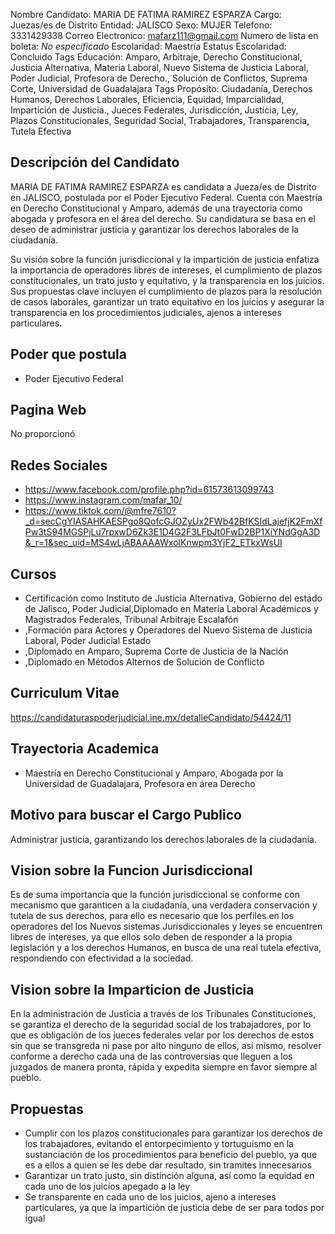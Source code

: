 Nombre Candidato: MARIA DE FATIMA RAMIREZ ESPARZA
Cargo: Juezas/es de Distrito
Entidad: JALISCO
Sexo: MUJER
Telefono: 3331429338
Correo Electronico: mafarz111@gmail.com
Numero de lista en boleta: *No especificado*
Escolaridad: Maestría
Estatus Escolaridad: Concluido
Tags Educación: Amparo, Arbitraje, Derecho Constitucional, Justicia Alternativa, Materia Laboral, Nuevo Sistema de Justicia Laboral, Poder Judicial, Profesora de Derecho., Solución de Conflictos, Suprema Corte, Universidad de Guadalajara
Tags Propósito: Ciudadanía, Derechos Humanos, Derechos Laborales, Eficiencia, Equidad, Imparcialidad, Impartición de Justicia., Jueces Federales, Jurisdicción, Justicia, Ley, Plazos Constitucionales, Seguridad Social, Trabajadores, Transparencia, Tutela Efectiva


## Descripción del Candidato 

MARIA DE FATIMA RAMIREZ ESPARZA es candidata a Jueza/es de Distrito en JALISCO, postulada por el Poder Ejecutivo Federal. Cuenta con Maestría en Derecho Constitucional y Amparo, además de una trayectoria como abogada y profesora en el área del derecho. Su candidatura se basa en el deseo de administrar justicia y garantizar los derechos laborales de la ciudadanía.

Su visión sobre la función jurisdiccional y la impartición de justicia enfatiza la importancia de operadores libres de intereses, el cumplimiento de plazos constitucionales, un trato justo y equitativo, y la transparencia en los juicios. Sus propuestas clave incluyen el cumplimiento de plazos para la resolución de casos laborales, garantizar un trato equitativo en los juicios y asegurar la transparencia en los procedimientos judiciales, ajenos a intereses particulares.


## Poder que postula

- Poder Ejecutivo Federal


## Pagina Web

No proporcionó


## Redes Sociales

- https://www.facebook.com/profile.php?id=61573613099743
- https://www.instagram.com/mafar_10/
- https://www.tiktok.com/@mfre7610?_d=secCgYIASAHKAESPgo8QofcGJOZyUx2FWb42BfKSIdLajefjK2FmXfPw3tS94MGSPjLu7rpxwD6Zk3E1D4G2F3LFbJt0FwD2BP1XiYNdGgA3D&_r=1&sec_uid=MS4wLjABAAAAWxolKnwpm3YjF2_ETkxWsUl


## Cursos

- Certificación como  Instituto de Justicia Alternativa, Gobierno del estado de Jalisco, Poder Judicial,Diplomado en Materia Laboral Académicos y Magistrados Federales, Tribunal Arbitraje Escalafón
- ,Formación para Actores y Operadores del Nuevo Sistema de Justicia Laboral, Poder Judicial Estado
- ,Diplomado en Amparo, Suprema Corte de Justicia de la Nación
- ,Diplomado en Métodos Alternos de Solución de Conflicto


## Curriculum Vitae

https://candidaturaspoderjudicial.ine.mx/detalleCandidato/54424/11


## Trayectoria Academica

- Maestría en Derecho Constitucional y Amparo, Abogada por la Universidad de Guadalajara, Profesora en área Derecho


## Motivo para buscar el Cargo Publico

Administrar justicia, garantizando los derechos laborales de la ciudadanía.


## Vision sobre la Funcion Jurisdiccional

Es de suma importancia que la función jurisdiccional se conforme con mecanismo que garanticen a la ciudadanía, una verdadera conservación y tutela de sus derechos, para ello es necesario que los perfiles en los operadores del los Nuevos sistemas Jurisdiccionales y leyes se encuentren libres de intereses, ya que ellos solo deben de responder a la propia legislación y a los derechos Humanos, en busca de una real tutela efectiva, respondiendo con efectividad a la sociedad.


## Vision sobre la Imparticion de Justicia

En la administración de Justicia a través de los Tribunales Constituciones, se garantiza el derecho de la seguridad social de los trabajadores, por lo que es obligación de los jueces federales velar por los derechos de estos sin que se transgreda ni pase por alto ninguno de ellos, así mismo, resolver conforme a derecho cada una de las controversias que lleguen a los juzgados de manera pronta, rápida y expedita siempre en favor siempre al pueblo.


## Propuestas

- Cumplir con los plazos constitucionales para garantizar los derechos de los trabajadores, evitando el entorpecimiento y tortuguismo en la sustanciación de los procedimientos para beneficio del pueblo, ya que es a ellos a quien se les debe dar resultado, sin tramites innecesarios
- Garantizar un trato justo, sin distinción alguna, así como la equidad en cada uno de los juicios apegado a la ley
- Se transparente en cada uno de los juicios, ajeno a intereses particulares, ya que la impartición de justicia debe de ser para todos por igual

